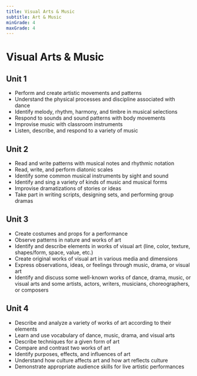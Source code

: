 ```yaml
---
title: Visual Arts & Music
subtitle: Art & Music
minGrade: 4
maxGrade: 4
---
```

# Visual Arts & Music


## Unit 1
* Perform and create artistic movements and patterns
* Understand the physical processes and discipline associated with dance
* Identify melody, rhythm, harmony, and timbre in musical selections
* Respond to sounds and sound patterns with body movements
* Improvise music with classroom instruments
* Listen, describe, and respond to a variety of music

## Unit 2
* Read and write patterns with musical notes and rhythmic notation
* Read, write, and perform diatonic scales
* Identify some common musical instruments by sight and sound
* Identify and sing a variety of kinds of music and musical forms
* Improvise dramatizations of stories or ideas
* Take part in writing scripts, designing sets, and performing group dramas

## Unit 3
* Create costumes and props for a performance
* Observe patterns in nature and works of art
* Identify and describe elements in works of visual art (line, color, texture, shapes/form, space, value, etc.)
* Create original works of visual art in various media and dimensions
* Express observations, ideas, or feelings through music, drama, or visual art
* Identify and discuss some well-known works of dance, drama, music, or visual arts and some artists, actors, writers, musicians, choreographers, or composers

## Unit 4
* Describe and analyze a variety of works of art according to their elements
* Learn and use vocabulary of dance, music, drama, and visual arts
* Describe techniques for a given form of art
* Compare and contrast two works of art
* Identify purposes, effects, and influences of art
* Understand how culture affects art and how art reflects culture
* Demonstrate appropriate audience skills for live artistic performances